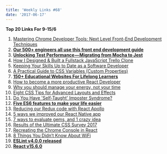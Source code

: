 ```yaml
---
title: 'Weekly Links #68'
date: '2017-06-17'
---
```


**Top 20 Links For 9-15/6**

1.  [Mastering Chrome Developer Tools: Next Level Front-End Development Techniques](https://medium.freecodecamp.com/mastering-chrome-developer-tools-next-level-front-end-development-techniques-3ac0b6fe8a3)
2.  **[Our 500+ engineers all use this front end development guide](https://medium.freecodecamp.com/grabs-front-end-guide-for-large-teams-484d4033cc41)**
3.  **[Unlocking Test Performance — Migrating from Mocha to Jest](https://medium.com/airbnb-engineering/unlocking-test-performance-migrating-from-mocha-to-jest-2796c508ec50)**
4.  [How I Designed & Built a Fullstack JavaScript Trello Clone](https://www.sitepoint.com/fullstack-javascript-trello-clone/)
5.  [Keeping Your Skills Up to Date as a Software Developer](https://simpleprogrammer.com/2017/06/12/developer-skills-updated)
6.  [A Practical Guide to CSS Variables (Custom Properties)](https://www.sitepoint.com/practical-guide-css-variables-custom-properties/)
7.  **[150+ Educational Websites For Lifelong Learners](https://medium.com/@imaginetta/150-educational-websites-for-lifelong-learners-71c1d8e94843)**
8.  [How to become a more productive React Developer](http://blog.jakoblind.no/2017/06/15/how-to-become-a-more-productive-react-developer/)
9.  [Why you should manage your energy, not your time](http://www.bbc.com/capital/story/20170612-why-you-should-manage-your-energy-not-your-time)
10. [Eight CSS Tips for Advanced Layouts and Effects](https://www.toptal.com/front-end/eight-expert-css-tips)
11. [Do You Have 'Self-Taught' Imposter Syndrome?](https://dzone.com/articles/do-you-have-self-taught-imposter-syndrome)
12. **[Five ES6 features to make your life easier](https://engineering.musefind.com/five-es6-features-to-make-your-life-easier-8c6a9518219f)**
13. [Reducing our Redux code with React Apollo](https://dev-blog.apollodata.com/reducing-our-redux-code-with-react-apollo-5091b9de9c2a)
14. [5 ways we improved our React Native app](https://hackernoon.com/5-ways-we-improved-our-react-native-app-2704d5098b20)
15. [7 ways to evaluate gems, and 1 crazy idea](https://www.saturnflyer.com/blog/7-ways-to-evaluate-gems-and-1-crazy-idea)
16. [Results of the Ultimate CSS Survey 2017](https://www.sitepoint.com/results-ultimate-css-survey-2017/)
17. [Recreating the Chrome Console in React](https://blog.logrocket.com/recreating-the-chrome-console-in-react-123d6c4aa930)
18. [8 Things You Didn’t Know About WiFi](https://medium.com/iotforall/10-things-you-didnt-know-about-wifi-fe638076c0c)
19. **[ESLint v4.0.0 released](http://eslint.org/blog/2017/06/eslint-v4.0.0-released)**
20. **[React v15.6.0](https://facebook.github.io/react/blog/2017/06/13/react-v15.6.0.html)**
